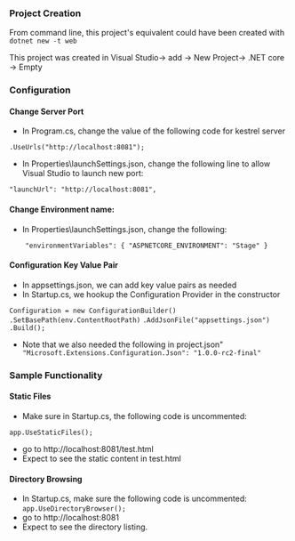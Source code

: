 ### Project Creation

From command line, this project's equivalent could have been created with 
`dotnet new -t web`

This project was created in Visual Studio-> add -> New Project-> .NET core -> Empty


### Configuration

#### Change Server Port

- In Program.cs, change the value of the following code for kestrel server

`.UseUrls("http://localhost:8081");`
- In Properties\launchSettings.json, change the following line to allow Visual Studio to launch new port:

`"launchUrl": "http://localhost:8081",`

#### Change Environment name:

- In Properties\launchSettings.json, change the following:

`    
	  "environmentVariables": {
        "ASPNETCORE_ENVIRONMENT": "Stage"
      }
`

#### Configuration Key Value Pair

- In appsettings.json, we can add key value pairs as needed
- In Startup.cs, we hookup the Configuration Provider in the constructor

`Configuration = new ConfigurationBuilder()`
`.SetBasePath(env.ContentRootPath)`
`.AddJsonFile("appsettings.json")`
`.Build();`

- Note that we also needed the following in project.json"
`    "Microsoft.Extensions.Configuration.Json": "1.0.0-rc2-final"  `




### Sample Functionality

#### Static Files

- Make sure in Startup.cs, the following code is uncommented:

`app.UseStaticFiles();`
- go to http://localhost:8081/test.html
- Expect to see the static content in test.html

#### Directory Browsing

- In Startup.cs, make sure the following code is uncommented:
`app.UseDirectoryBrowser();`
- go to http://localhost:8081 
- Expect to see the directory listing.













